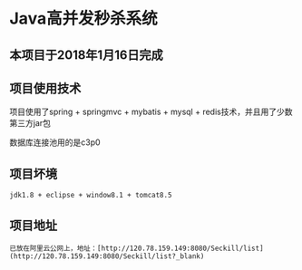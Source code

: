 # Java高并发秒杀系统

## 本项目于2018年1月16日完成

## 项目使用技术

   项目使用了spring + springmvc + mybatis + mysql + redis技术，并且用了少数第三方jar包

   数据库连接池用的是c3p0

## 项目坏境

	jdk1.8 + eclipse + window8.1 + tomcat8.5

## 项目地址

	已放在阿里云公网上，地址：[http://120.78.159.149:8080/Seckill/list](http://120.78.159.149:8080/Seckill/list?_blank)
